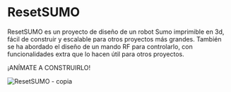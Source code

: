 # ResetSUMO

ResetSUMO es un proyecto de diseño de un robot Sumo imprimible en 3d,
fácil de construir y escalable para otros proyectos más grandes.
También se ha abordado el diseño de un mando RF para controlarlo, con
funcionalidades extra que lo hacen útil para otros proyectos.

¡ANÍMATE A CONSTRUIRLO!

![ResetSUMO - copia](https://user-images.githubusercontent.com/90116779/190662859-4a8b6a8d-347f-40e1-90ae-b1ad2d9a1714.png)
